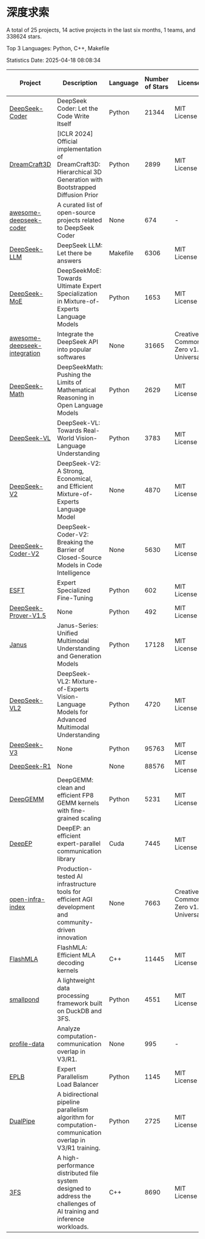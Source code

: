 # 深度求索

A total of 25 projects, 14 active projects in the last six months, 1 teams, and 338624 stars.

Top 3 Languages: Python, C++, Makefile

Statistics Date: 2025-04-18 08:08:34

| Project | Description | Language | Number of Stars | License | Creation Date | Last Updated Date | Last Pushed Date |
| --- | --- | --- | --- | --- | --- | --- | --- |
| [DeepSeek-Coder](https://github.com/deepseek-ai/DeepSeek-Coder) | DeepSeek Coder: Let the Code Write Itself | Python | 21344 | MIT License | 2023-10-20 | 2025-04-18 | 2024-05-21 |
| [DreamCraft3D](https://github.com/deepseek-ai/DreamCraft3D) | [ICLR 2024] Official implementation of DreamCraft3D: Hierarchical 3D Generation with Bootstrapped Diffusion Prior | Python | 2899 | MIT License | 2023-10-23 | 2025-04-17 | 2024-08-21 |
| [awesome-deepseek-coder](https://github.com/deepseek-ai/awesome-deepseek-coder) | A curated list of open-source projects related to DeepSeek Coder | None | 674 | - | 2023-11-06 | 2025-04-18 | 2024-04-03 |
| [DeepSeek-LLM](https://github.com/deepseek-ai/DeepSeek-LLM) | DeepSeek LLM: Let there be answers | Makefile | 6306 | MIT License | 2023-11-29 | 2025-04-18 | 2024-02-04 |
| [DeepSeek-MoE](https://github.com/deepseek-ai/DeepSeek-MoE) | DeepSeekMoE: Towards Ultimate Expert Specialization in Mixture-of-Experts Language Models | Python | 1653 | MIT License | 2024-01-02 | 2025-04-18 | 2024-01-16 |
| [awesome-deepseek-integration](https://github.com/deepseek-ai/awesome-deepseek-integration) | Integrate the DeepSeek API into popular softwares | None | 31665 | Creative Commons Zero v1.0 Universal | 2024-01-11 | 2025-04-18 | 2025-04-10 |
| [DeepSeek-Math](https://github.com/deepseek-ai/DeepSeek-Math) | DeepSeekMath: Pushing the Limits of Mathematical Reasoning in Open Language Models | Python | 2629 | MIT License | 2024-02-05 | 2025-04-18 | 2024-04-15 |
| [DeepSeek-VL](https://github.com/deepseek-ai/DeepSeek-VL) | DeepSeek-VL: Towards Real-World Vision-Language Understanding | Python | 3783 | MIT License | 2024-03-07 | 2025-04-18 | 2024-04-24 |
| [DeepSeek-V2](https://github.com/deepseek-ai/DeepSeek-V2) | DeepSeek-V2: A Strong, Economical, and Efficient Mixture-of-Experts Language Model | None | 4870 | MIT License | 2024-04-22 | 2025-04-18 | 2024-09-25 |
| [DeepSeek-Coder-V2](https://github.com/deepseek-ai/DeepSeek-Coder-V2) | DeepSeek-Coder-V2: Breaking the Barrier of Closed-Source Models in Code Intelligence | None | 5630 | MIT License | 2024-06-14 | 2025-04-18 | 2024-09-24 |
| [ESFT](https://github.com/deepseek-ai/ESFT) | Expert Specialized Fine-Tuning | Python | 602 | MIT License | 2024-07-04 | 2025-04-17 | 2024-09-22 |
| [DeepSeek-Prover-V1.5](https://github.com/deepseek-ai/DeepSeek-Prover-V1.5) | None | Python | 492 | MIT License | 2024-08-15 | 2025-04-16 | 2024-08-16 |
| [Janus](https://github.com/deepseek-ai/Janus) | Janus-Series: Unified Multimodal Understanding and Generation Models | Python | 17128 | MIT License | 2024-10-18 | 2025-04-18 | 2025-02-01 |
| [DeepSeek-VL2](https://github.com/deepseek-ai/DeepSeek-VL2) | DeepSeek-VL2: Mixture-of-Experts Vision-Language Models for Advanced Multimodal Understanding | Python | 4720 | MIT License | 2024-12-13 | 2025-04-18 | 2025-02-26 |
| [DeepSeek-V3](https://github.com/deepseek-ai/DeepSeek-V3) | None | Python | 95763 | MIT License | 2024-12-26 | 2025-04-18 | 2025-04-09 |
| [DeepSeek-R1](https://github.com/deepseek-ai/DeepSeek-R1) | None | None | 88576 | MIT License | 2025-01-20 | 2025-04-18 | 2025-04-09 |
| [DeepGEMM](https://github.com/deepseek-ai/DeepGEMM) | DeepGEMM: clean and efficient FP8 GEMM kernels with fine-grained scaling | Python | 5231 | MIT License | 2025-02-13 | 2025-04-18 | 2025-04-18 |
| [DeepEP](https://github.com/deepseek-ai/DeepEP) | DeepEP: an efficient expert-parallel communication library | Cuda | 7445 | MIT License | 2025-02-17 | 2025-04-18 | 2025-04-16 |
| [open-infra-index](https://github.com/deepseek-ai/open-infra-index) | Production-tested AI infrastructure tools for efficient AGI development and community-driven innovation | None | 7663 | Creative Commons Zero v1.0 Universal | 2025-02-21 | 2025-04-18 | 2025-04-14 |
| [FlashMLA](https://github.com/deepseek-ai/FlashMLA) | FlashMLA: Efficient MLA decoding kernels | C++ | 11445 | MIT License | 2025-02-21 | 2025-04-18 | 2025-03-01 |
| [smallpond](https://github.com/deepseek-ai/smallpond) | A lightweight data processing framework built on DuckDB and 3FS. | Python | 4551 | MIT License | 2025-02-24 | 2025-04-18 | 2025-03-05 |
| [profile-data](https://github.com/deepseek-ai/profile-data) | Analyze computation-communication overlap in V3/R1. | None | 995 | - | 2025-02-26 | 2025-04-17 | 2025-03-21 |
| [EPLB](https://github.com/deepseek-ai/EPLB) | Expert Parallelism Load Balancer | Python | 1145 | MIT License | 2025-02-26 | 2025-04-18 | 2025-03-24 |
| [DualPipe](https://github.com/deepseek-ai/DualPipe) | A bidirectional pipeline parallelism algorithm for computation-communication overlap in V3/R1 training. | Python | 2725 | MIT License | 2025-02-26 | 2025-04-17 | 2025-03-10 |
| [3FS](https://github.com/deepseek-ai/3FS) |  A high-performance distributed file system designed to address the challenges of AI training and inference workloads.  | C++ | 8690 | MIT License | 2025-02-27 | 2025-04-18 | 2025-04-04 |
